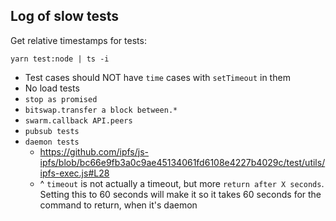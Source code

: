## Log of slow tests

Get relative timestamps for tests:

```
yarn test:node | ts -i
```

- Test cases should NOT have `time` cases with `setTimeout` in them
- No load tests
- `stop as promised`
- `bitswap.transfer a block between.*`
- `swarm.callback API.peers`
- `pubsub tests`
- `daemon tests`
  - https://github.com/ipfs/js-ipfs/blob/bc66e9fb3a0c9ae45134061fd6108e4227b4029c/test/utils/ipfs-exec.js#L28
  - ^ `timeout` is not actually a timeout, but more `return after X seconds`. Setting this to 60 seconds
    will make it so it takes 60 seconds for the command to return, when it's daemon
